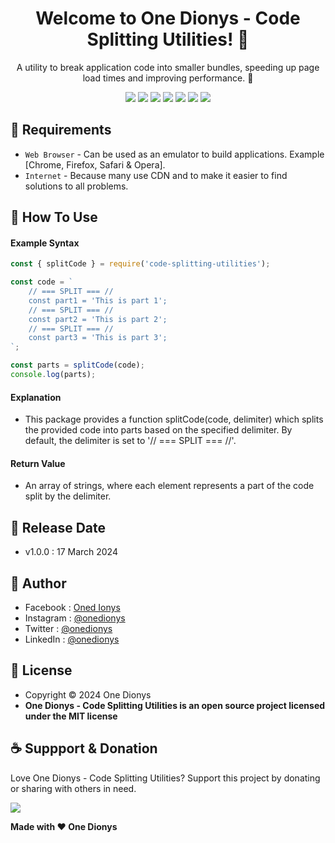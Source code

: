 <h1 align="center">Welcome to One Dionys - Code Splitting Utilities! 👋 </h1>

<p align="center">A utility to break application code into smaller bundles, speeding up page load times and improving performance. 💖 </p>

<p align="center">
<img src="https://img.shields.io/github/contributors/onedionys/onedionys-code-splitting-utilities?style=flat-square">
<img src="https://img.shields.io/github/issues/onedionys/onedionys-code-splitting-utilities?style=flat-square">
<img src="https://img.shields.io/github/stars/onedionys/onedionys-code-splitting-utilities?style=flat-square"> 
<img src="https://img.shields.io/github/forks/onedionys/onedionys-code-splitting-utilities?style=flat-square">
<img src="https://img.shields.io/github/last-commit/onedionys/onedionys-code-splitting-utilities.svg?style=flat-square">
<img src="https://img.shields.io/github/languages/code-size/onedionys/onedionys-code-splitting-utilities?style=flat-square">
<img src="https://img.shields.io/github/license/onedionys/onedionys-code-splitting-utilities?style=flat-square">
</p>

## 💾 Requirements

* `Web Browser` - Can be used as an emulator to build applications. Example [Chrome, Firefox, Safari & Opera].
* `Internet` - Because many use CDN and to make it easier to find solutions to all problems.

## 🎯 How To Use

#### Example Syntax

```javascript
const { splitCode } = require('code-splitting-utilities');

const code = `
    // === SPLIT === //
    const part1 = 'This is part 1';
    // === SPLIT === //
    const part2 = 'This is part 2';
    // === SPLIT === //
    const part3 = 'This is part 3';
`;

const parts = splitCode(code);
console.log(parts);
```

#### Explanation

* This package provides a function splitCode(code, delimiter) which splits the provided code into parts based on the specified delimiter. By default, the delimiter is set to '// === SPLIT === //'.

#### Return Value

* An array of strings, where each element represents a part of the code split by the delimiter.

## 📆 Release Date

* v1.0.0 : 17 March 2024

## 🧑 Author

* Facebook : <a href="https://www.facebook.com/theonedionys"> Oned Ionys</a>
* Instagram : <a href="https://www.instagram.com/onedionys/"> @onedionys</a>
* Twitter : <a href="https://twitter.com/onedionys"> @onedionys</a>
* LinkedIn :  <a href="https://www.linkedin.com/in/onedionys/"> @onedionys</a>

## 📝 License

* Copyright © 2024 One Dionys
* **One Dionys - Code Splitting Utilities is an open source project licensed under the MIT license**

## ☕️ Suppport & Donation

Love One Dionys - Code Splitting Utilities? Support this project by donating or sharing with others in need.

<a href="https://www.buymeacoffee.com/onedionys"><img src="https://img.shields.io/badge/Buy_Me_A_Coffee-FFDD00?style=for-the-badge&logo=buy-me-a-coffee&logoColor=black"/> </a>

**Made with ❤️ One Dionys**

